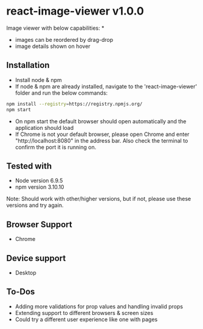 # react-image-viewer v1.0.0
Image viewer with below capabilities:
* 
* images can be reordered by drag-drop
* image details shown on hover

## Installation
* Install node & npm
* If node & npm are already installed, navigate to the 'react-image-viewer' folder and run the below commands:

```bash
npm install --registry=https://registry.npmjs.org/ 
npm start
```
* On npm start the default browser should open automatically and the application should load
* If Chrome is not your default browser, please open Chrome and enter "http://localhost:8080" in the address bar. Also check the terminal to confirm the port it is running on.

## Tested with
* Node version 6.9.5
* npm version 3.10.10

Note: Should work with other/higher versions, but if not, please use these versions and try again.


## Browser Support
* Chrome

## Device support
* Desktop

## To-Dos
 * Adding more validations for prop values and handling invalid props
 * Extending support to different browsers & screen sizes
 * Could try a different user experience like one with pages
